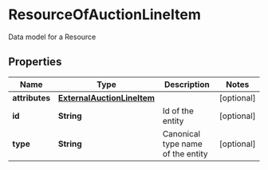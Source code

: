 

# ResourceOfAuctionLineItem

Data model for a Resource

## Properties

| Name | Type | Description | Notes |
|------------ | ------------- | ------------- | -------------|
|**attributes** | [**ExternalAuctionLineItem**](ExternalAuctionLineItem.md) |  |  [optional] |
|**id** | **String** | Id of the entity |  [optional] |
|**type** | **String** | Canonical type name of the entity |  [optional] |



